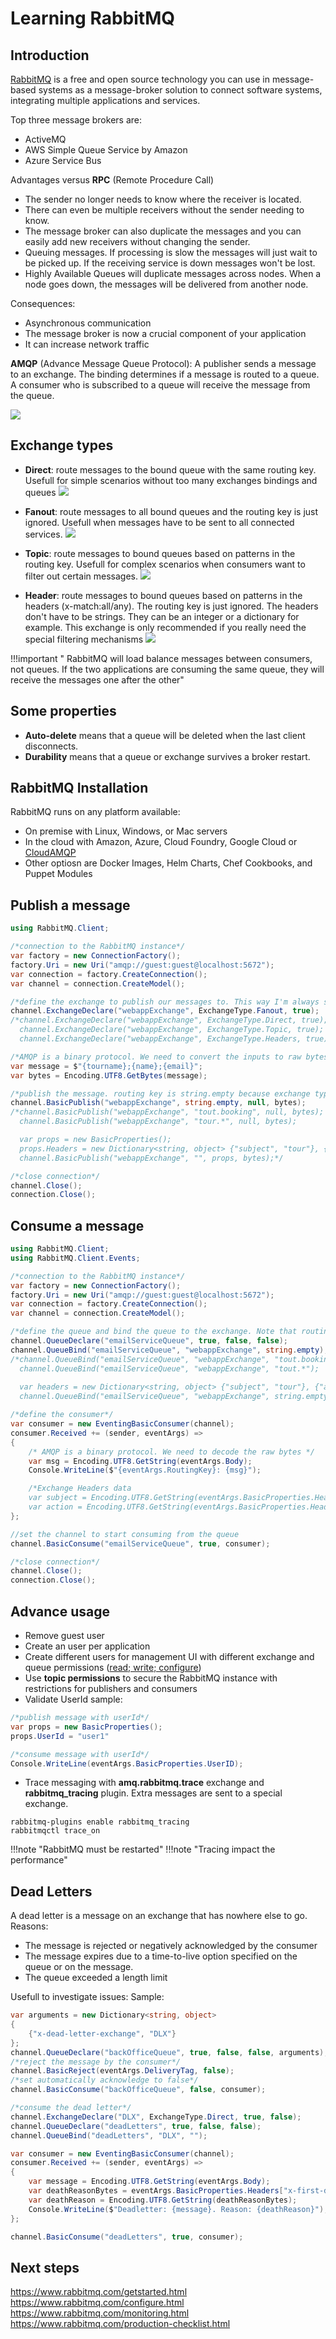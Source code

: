 # Learning RabbitMQ

## Introduction
[RabbitMQ](https://www.rabbitmq.com/) is a free and open source technology you can use in message-based systems as a message-broker solution to connect software systems, integrating multiple applications and services.  

Top three message brokers are: 

* ActiveMQ 
* AWS Simple Queue Service by Amazon
* Azure Service Bus

Advantages versus **RPC** (Remote Procedure Call)

* The sender no longer needs to know where the receiver is located. 
* There can even be multiple receivers without the sender needing to know. 
* The message broker can also duplicate the messages and you can easily add new receivers without changing the sender. 
* Queuing messages. If processing is slow the messages will just wait to be picked up. If the receiving service is down messages won't be lost. 
* Highly Available Queues will duplicate messages across nodes. When a node goes down, the messages will be delivered from another node.

Consequences:

* Asynchronous communication
* The message broker is now a crucial component of your application
* It can increase network traffic

**AMQP** (Advance Message Queue Protocol): A publisher sends a message to an exchange. The binding determines if a message is routed to a queue. A consumer who is subscribed to a queue will receive the message from the queue.

![](img/amqp.PNG)

## Exchange types

* **Direct**: route messages to the bound queue with the same routing key. Usefull for simple scenarios without too many exchanges bindings and queues
![](img/exchange_direct.PNG)

* **Fanout**: route messages to all bound queues and the routing key is just ignored. Usefull when messages have to be sent to all connected services.
![](img/exchange_fanout.PNG)

* **Topic**: route messages to bound queues based on patterns in the routing key. Usefull for complex scenarios when consumers want to filter out certain messages.
![](img/exchange_topic.PNG)

* **Header**: route messages to bound queues based on patterns in the headers (x-match:all/any). The routing key is just ignored. The headers don't have to be strings. They can be an integer or a dictionary for example. This exchange is only recommended if you really need the special filtering mechanisms 
![](img/exchange_headers.PNG)

!!!important " RabbitMQ will load balance messages between consumers, not queues. If the two applications are consuming the same queue, they will receive the messages one after the other"

## Some properties

* **Auto-delete** means that a queue will be deleted when the last client disconnects. 
* **Durability** means that a queue or exchange survives a broker restart. 

## RabbitMQ Installation
 RabbitMQ runs on any platform available:

 * On premise with Linux, Windows, or Mac servers
 * In the cloud with Amazon, Azure, Cloud Foundry, Google Cloud or [CloudAMQP](https://www.cloudamqp.com/)
 * Other optiosn are Docker Images, Helm Charts, Chef Cookbooks, and Puppet Modules

## Publish a message
```cs
using RabbitMQ.Client;

/*connection to the RabbitMQ instance*/
var factory = new ConnectionFactory();
factory.Uri = new Uri("amqp://guest:guest@localhost:5672");
var connection = factory.CreateConnection();
var channel = connection.CreateModel();

/*define the exchange to publish our messages to. This way I'm always sure that the exchange is present.*/
channel.ExchangeDeclare("webappExchange", ExchangeType.Fanout, true);
/*channel.ExchangeDeclare("webappExchange", ExchangeType.Direct, true);
  channel.ExchangeDeclare("webappExchange", ExchangeType.Topic, true);
  channel.ExchangeDeclare("webappExchange", ExchangeType.Headers, true);*/

/*AMQP is a binary protocol. We need to convert the inputs to raw bytes*/
var message = $"{tourname};{name};{email}";
var bytes = Encoding.UTF8.GetBytes(message);

/*publish the message. routing key is string.empty because exchange type is fanout*/
channel.BasicPublish("webappExchange", string.empty, null, bytes);
/*channel.BasicPublish("webappExchange", "tout.booking", null, bytes);  //Direct Exchange
  channel.BasicPublish("webappExchange", "tour.*", null, bytes);        //Topic Exchange

  var props = new BasicProperties();                                    //Heades Exchange
  props.Headers = new Dictionary<string, object> {"subject", "tour"}, {"action", "booked"} };
  channel.BasicPublish("webappExchange", "", props, bytes);*/

/*close connection*/
channel.Close();
connection.Close();
```

## Consume a message
```cs
using RabbitMQ.Client;
using RabbitMQ.Client.Events;

/*connection to the RabbitMQ instance*/
var factory = new ConnectionFactory();
factory.Uri = new Uri("amqp://guest:guest@localhost:5672");
var connection = factory.CreateConnection();
var channel = connection.CreateModel();

/*define the queue and bind the queue to the exchange. Note that routing key is string.empty because exchange type is fanout*/
channel.QueueDeclare("emailServiceQueue", true, false, false);
channel.QueueBind("emailServiceQueue", "webappExchange", string.empty);
/*channel.QueueBind("emailServiceQueue", "webappExchange", "tout.booking");     //Direct Exchange
  channel.QueueBind("emailServiceQueue", "webappExchange", "tout.*");           //Topic Exchange
                                                                                //Exchange Headers
  var headers = new Dictionary<string, object> {"subject", "tour"}, {"action", "booked"}, {"x-match", "all"}};
  channel.QueueBind("emailServiceQueue", "webappExchange", string.empty, headers);*/

/*define the consumer*/
var consumer = new EventingBasicConsumer(channel);
consumer.Received += (sender, eventArgs) =>
{
    /* AMQP is a binary protocol. We need to decode the raw bytes */
    var msg = Encoding.UTF8.GetString(eventArgs.Body);
    Console.WriteLine($"{eventArgs.RoutingKey}: {msg}");

    /*Exchange Headers data
    var subject = Encoding.UTF8.GetString(eventArgs.BasicProperties.Headers["subject"] as byte[]);
    var action = Encoding.UTF8.GetString(eventArgs.BasicProperties.Headers["action"] as byte[]);*/
};

//set the channel to start consuming from the queue
channel.BasicConsume("emailServiceQueue", true, consumer);

/*close connection*/
channel.Close();
connection.Close();
```

## Advance usage

* Remove guest user
* Create an user per application
* Create different users for management UI with different exchange and queue permissions ([read; write; configure](https://www.rabbitmq.com/access-control.html))
* Use **topic permissions** to secure the RabbitMQ instance with restrictions for publishers and consumers
* Validate UserId sample:
```cs
/*publish message with userId*/
var props = new BasicProperties();
props.UserId = "user1"

/*consume message with userId*/
Console.WriteLine(eventArgs.BasicProperties.UserID);
```

* Trace messaging with **amq.rabbitmq.trace** exchange and **rabbitmq_tracing** plugin. Extra messages are sent to a special exchange.
```shell
rabbitmq-plugins enable rabbitmq_tracing
rabbitmqctl trace_on
```

!!!note "RabbitMQ must be restarted"
!!!note "Tracing impact the performance"

## Dead Letters

A dead letter is a message on an exchange that has nowhere else to go. Reasons:

* The message is rejected or negatively acknowledged by the consumer 
* The message expires due to a time-to-live option specified on the queue or on the message. 
* The queue exceeded a length limit

Usefull to investigate issues: Sample:

```cs
var arguments = new Dictionary<string, object>
{
    {"x-dead-letter-exchange", "DLX"}
};
channel.QueueDeclare("backOfficeQueue", true, false, false, arguments);
/*reject the message by the consumer*/
channel.BasicReject(eventArgs.DeliveryTag, false);
/*set automatically acknowledge to false*/
channel.BasicConsume("backOfficeQueue", false, consumer);

/*consume the dead letter*/
channel.ExchangeDeclare("DLX", ExchangeType.Direct, true, false);
channel.QueueDeclare("deadLetters", true, false, false);
channel.QueueBind("deadLetters", "DLX", "");

var consumer = new EventingBasicConsumer(channel);
consumer.Received += (sender, eventArgs) =>
{
    var message = Encoding.UTF8.GetString(eventArgs.Body);
    var deathReasonBytes = eventArgs.BasicProperties.Headers["x-first-death-reason"] as byte[];
    var deathReason = Encoding.UTF8.GetString(deathReasonBytes);
    Console.WriteLine($"Deadletter: {message}. Reason: {deathReason}");
};

channel.BasicConsume("deadLetters", true, consumer);
```

## Next steps
https://www.rabbitmq.com/getstarted.html
https://www.rabbitmq.com/configure.html
https://www.rabbitmq.com/monitoring.html
https://www.rabbitmq.com/production-checklist.html